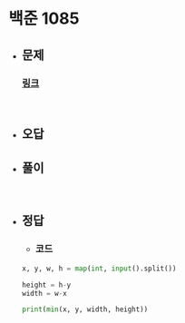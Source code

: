 # 백준 1085

- ## 문제
    ### [링크](https://www.acmicpc.net/problem/1085)



<br>

- ## 오답


- ## 풀이


<br>


- ## 정답


   - ### 코드
    ```python
    x, y, w, h = map(int, input().split())

    height = h-y
    width = w-x

    print(min(x, y, width, height))
